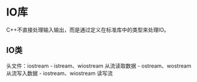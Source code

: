 # IO库

C++不直接处理输入输出，而是通过定义在标准库中的类型来处理IO。

## IO类

头文件：iostream
    - istream、wiostream 从流读取数据
    - ostream、wostream 从流写入数据
    - iostream、wiostream 读写流

